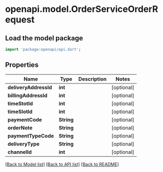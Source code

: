 # openapi.model.OrderServiceOrderRequest

## Load the model package
```dart
import 'package:openapi/api.dart';
```

## Properties
Name | Type | Description | Notes
------------ | ------------- | ------------- | -------------
**deliveryAddressId** | **int** |  | [optional] 
**billingAddressId** | **int** |  | [optional] 
**timeStotId** | **int** |  | [optional] 
**timeSlotId** | **int** |  | [optional] 
**paymentCode** | **String** |  | [optional] 
**orderNote** | **String** |  | [optional] 
**paymentTypeCode** | **String** |  | [optional] 
**deliveryType** | **String** |  | [optional] 
**channelId** | **int** |  | [optional] 

[[Back to Model list]](../README.md#documentation-for-models) [[Back to API list]](../README.md#documentation-for-api-endpoints) [[Back to README]](../README.md)


